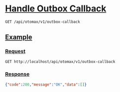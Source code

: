 # [Handle Outbox Callback]()

<!--
@category Internal
-->

```bash
GET /api/otomax/v1/outbox-callback
```

## [Example]()

### [Request]()

```bash
GET http://localhost/api/otomax/v1/outbox-callback
```

### [Response]()

```json
{"code":200,"message":"OK","data":[]}
```
